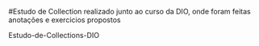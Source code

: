 #Estudo de Collection realizado junto ao curso da DIO, onde foram feitas anotações e exercicios propostos

Estudo-de-Collections-DIO
